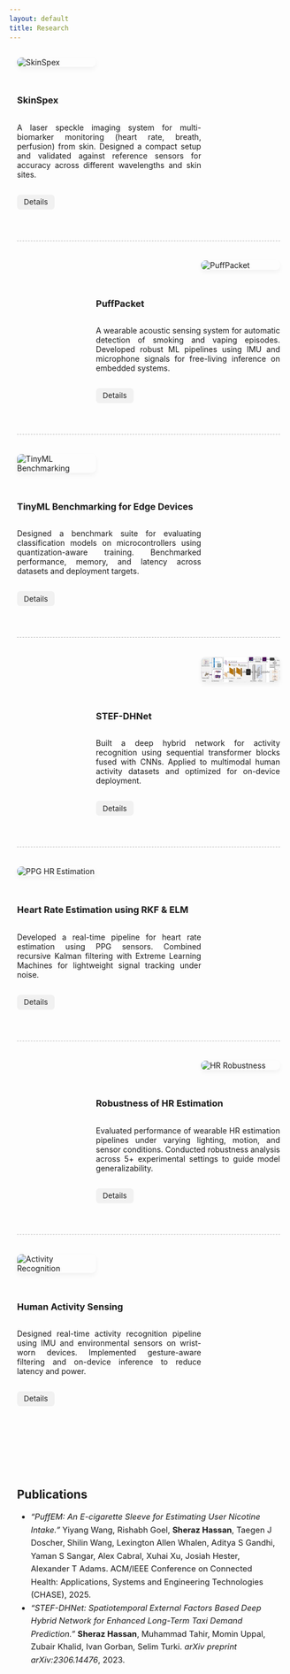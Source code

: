 ```yaml
---
layout: default
title: Research
---
```


<style>
  .research-container {
    max-width: 1200px;
    margin: 0 auto;
    padding: 1em 1em 1em;
  }

  .research-row {
    display: flex;
    align-items: stretch;
    gap: 2em;
    margin-bottom: 4em;
    flex-wrap: wrap;
  }

  .even-row {
    flex-direction: row-reverse;
  }

  .research-image-wrapper {
    flex: 0 0 30%;
    display: flex;
    align-items: center;
    justify-content: center;
  }

  .research-text {
    flex: 0 0 70%;
    display: flex;
    flex-direction: column;
    justify-content: center;
  }

  .research-text p {
    text-align: justify;
  }

  .research-image {
    width: 100%;
    max-height: 300px;
    object-fit: cover;
    border-radius: 8px;
    box-shadow: 0 4px 8px rgba(0, 0, 0, 0.05);
    transition: transform 0.2s ease;
  }

  .research-image:hover {
    transform: scale(1.03);
  }

  .research-divider {
    border-top: 1.5px dashed #bbb;
    margin: 2.5em 0;
  }

  .research-buttons {
    margin-top: 1em;
  }

  .research-buttons a {
    display: inline-block;
    margin-right: 0.8em;
    padding: 0.4em 0.9em;
    background-color: #f1f1f1;
    color: #222;
    font-size: 0.85rem;
    text-decoration: none;
    border-radius: 6px;
    transition: background-color 0.2s;
  }

  .research-buttons a:hover {
    background-color: #ddd;
  }
  .research-divider {
    border-top: 1.5px dashed #bbb;
    margin: 2.5em 0;
  }

  @media (max-width: 768px) {
    .research-row {
      flex-direction: column !important;
    }

    .research-image-wrapper,
    .research-text {
      flex: 1 1 100%;
    }

    .research-image {
      height: auto;
      max-height: none;
    }
  }
</style>

<div class="research-container">

  <div class="research-row">
    <div class="research-image-wrapper">
      <img src="/assets/images/skinspex.jpg" alt="SkinSpex" class="research-image">
    </div>
    <div class="research-text">
      <h3>SkinSpex</h3>
      <p>
        A laser speckle imaging system for multi-biomarker monitoring (heart rate, breath, perfusion) from skin. Designed a compact setup and validated against reference sensors for accuracy across different wavelengths and skin sites.
      </p>
      <div class="research-buttons">
        <a href="#">Details</a>
      </div>
    </div>
  </div>

  <div class="research-divider"></div>

  <div class="research-row even-row">
    <div class="research-image-wrapper">
      <img src="/assets/images/puffpacket.jpg" alt="PuffPacket" class="research-image">
    </div>
    <div class="research-text">
      <h3>PuffPacket</h3>
      <p>
        A wearable acoustic sensing system for automatic detection of smoking and vaping episodes. Developed robust ML pipelines using IMU and microphone signals for free-living inference on embedded systems.
      </p>
      <div class="research-buttons">
        <a href="#">Details</a>
      </div>
    </div>
  </div>

  <div class="research-divider"></div>

  <div class="research-row">
    <div class="research-image-wrapper">
      <img src="/assets/images/tinyml_benchmark.jpg" alt="TinyML Benchmarking" class="research-image">
    </div>
    <div class="research-text">
      <h3>TinyML Benchmarking for Edge Devices</h3>
      <p>
        Designed a benchmark suite for evaluating classification models on microcontrollers using quantization-aware training. Benchmarked performance, memory, and latency across datasets and deployment targets.
      </p>
      <div class="research-buttons">
        <a href="#">Details</a>
      </div>
    </div>
  </div>

  <div class="research-divider"></div>

  <div class="research-row even-row">
    <div class="research-image-wrapper">
      <img src="/assets/images/stef.jpg" alt="STEF-DHNET" class="research-image">
    </div>
    <div class="research-text">
      <h3>STEF-DHNet</h3>
      <p>
        Built a deep hybrid network for activity recognition using sequential transformer blocks fused with CNNs. Applied to multimodal human activity datasets and optimized for on-device deployment.
      </p>
      <div class="research-buttons">
        <a href="#">Details</a>
      </div>
    </div>
  </div>

  <div class="research-divider"></div>

  <div class="research-row">
    <div class="research-image-wrapper">
      <img src="/assets/images/ppg_hr.jpg" alt="PPG HR Estimation" class="research-image">
    </div>
    <div class="research-text">
      <h3>Heart Rate Estimation using RKF & ELM</h3>
      <p>
        Developed a real-time pipeline for heart rate estimation using PPG sensors. Combined recursive Kalman filtering with Extreme Learning Machines for lightweight signal tracking under noise.
      </p>
      <div class="research-buttons">
        <a href="#">Details</a>
      </div>
    </div>
  </div>

  <div class="research-divider"></div>

  <div class="research-row even-row">
    <div class="research-image-wrapper">
      <img src="/assets/images/robustness.jpg" alt="HR Robustness" class="research-image">
    </div>
    <div class="research-text">
      <h3>Robustness of HR Estimation</h3>
      <p>
        Evaluated performance of wearable HR estimation pipelines under varying lighting, motion, and sensor conditions. Conducted robustness analysis across 5+ experimental settings to guide model generalizability.
      </p>
      <div class="research-buttons">
        <a href="#">Details</a>
      </div>
    </div>
  </div>

  <div class="research-divider"></div>

  <div class="research-row">
    <div class="research-image-wrapper">
      <img src="/assets/images/activity.jpg" alt="Activity Recognition" class="research-image">
    </div>
    <div class="research-text">
      <h3>Human Activity Sensing</h3>
      <p>
        Designed real-time activity recognition pipeline using IMU and environmental sensors on wrist-worn devices. Implemented gesture-aware filtering and on-device inference to reduce latency and power.
      </p>
      <div class="research-buttons">
        <a href="#">Details</a>
      </div>
    </div>
  </div>

</div>

<div class="research-container">
  <h2 style="margin-top: 3em; font-size: 1.5em;">Publications</h2>

  <ul style="font-size: 1.05em; line-height: 1.6; margin-top: 1em;">
    <li>
    <em>“PuffEM: An E-cigarette Sleeve for Estimating User Nicotine Intake.”</em>  
    Yiyang Wang, Rishabh Goel, <strong>Sheraz Hassan</strong>, Taegen J Doscher, Shilin Wang, Lexington Allen Whalen, Aditya S Gandhi, Yaman S Sangar, Alex Cabral, Xuhai Xu, Josiah Hester, Alexander T Adams.  
    <span>ACM/IEEE Conference on Connected Health: Applications, Systems and Engineering Technologies (CHASE), 2025.</span>
    </li>
    <li>
    <em>“STEF-DHNet: Spatiotemporal External Factors Based Deep Hybrid Network for Enhanced Long-Term Taxi Demand Prediction.”</em>  
    <strong>Sheraz Hassan</strong>, Muhammad Tahir, Momin Uppal, Zubair Khalid, Ivan Gorban, Selim Turki.  
    <span><em>arXiv preprint arXiv:2306.14476</em>, 2023.</span>
    </li>

  </ul>
</div>